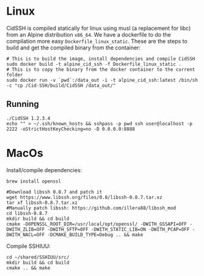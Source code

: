 # Linux

CidSSH is compiled statically for linux using musl (a replacement for libc) from an Alpine distribution `x86_64`. 
We have a dockerfile to do the compilation more easy `Dockerfile_linux_static`.
These are the steps to build and get the compiled binary from the container:
```
# This is to build the image, install dependencies and compile CidSSH
sudo docker build -t alpine_cid_ssh -f Dockerfile_linux_static .
# This is to copy the binary from the docker container to the current folder
sudo docker run -v `pwd`:/data_out -i -t alpine_cid_ssh:latest /bin/sh -c "cp /Cid-SSH/build/CidSSH /data_out/"
```

## Running
```
./CidSSH 1.2.3.4
echo "" > ~/.ssh/known_hosts && sshpass -p pwd ssh user@localhost -p 2222 -oStrictHostKeyChecking=no -D 0.0.0.0:8888
```

# MacOs
Install/compile dependencies:
```
brew install openssl

#Download libssh 0.8.7 and patch it
wget https://www.libssh.org/files/0.8/libssh-0.8.7.tar.xz
tar xf libssh-0.8.7.tar.xz
#Manually patch libssh: https://github.com/illera88/libssh_mod
cd libssh-0.8.7
mkdir build && cd build
cmake -DOPENSSL_ROOT_DIR=/usr/local/opt/openssl/ -DWITH_GSSAPI=OFF -DWITH_ZLIB=OFF -DWITH_SFTP=OFF -DWITH_STATIC_LIB=ON -DWITH_PCAP=OFF -DWITH_NACL=OFF -DCMAKE_BUILD_TYPE=Debug .. && make
```

Compile SSHIUU:
```
cd ~/shared/SSHIUU/src/
mkdir build && cd build
cmake .. && make
```